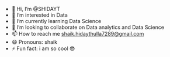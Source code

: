 - 👋 Hi, I’m @SHIDAYT
- 👀 I’m interested in Data 
- 🌱 I’m currently learning Data Science 
- 💞️ I’m looking to collaborate on Data analytics and Data Science 
- 📫 How to reach me shaik.hidaythulla7289@gmail.com 
- 😄 Pronouns: shaik
- ⚡ Fun fact: i am so cool 😎 

<!---
SHIDAYT/SHIDAYT is a ✨ special ✨ repository because its `README.md` (this file) appears on your GitHub profile.
You can click the Preview link to take a look at your changes.
--->
